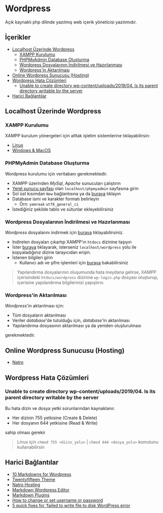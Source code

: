 # Wordpress <!-- omit in toc -->

Açık kaynaklı php dilinde yazılmış web içerik yöneticisi yazılımıdır.

## İçerikler <!-- omit in toc -->

- [Localhost Üzerinde Wordpress](#localhost-%C3%BCzerinde-wordpress)
  - [XAMPP Kurulumu](#xampp-kurulumu)
  - [PHPMyAdmin Database Oluşturma](#phpmyadmin-database-olu%C5%9Fturma)
  - [Wordpress Dosyalarının İndirilmesi ve Hazırlanması](#wordpress-dosyalar%C4%B1n%C4%B1n-i%CC%87ndirilmesi-ve-haz%C4%B1rlanmas%C4%B1)
  - [Wordpress'in Aktarılması](#wordpressin-aktar%C4%B1lmas%C4%B1)
- [Online Wordpress Sunucusu (Hosting)](#online-wordpress-sunucusu-hosting)
- [Wordpress Hata Çözümleri](#wordpress-hata-%C3%A7%C3%B6z%C3%BCmleri)
  - [Unable to create directory wp-content/uploads/2019/04. Is its parent directory writable by the server](#unable-to-create-directory-wp-contentuploads201904-is-its-parent-directory-writable-by-the-server)
- [Harici Bağlantılar](#harici-ba%C4%9Flant%C4%B1lar)

## Localhost Üzerinde Wordpress

### XAMPP Kurulumu

XAMPP kurulum yönergeleri için alttak
 işletim sistemlerine tıklayabilirsin:

- [Linux](../%C4%B0%C5%9Fletim%20Sistemi%20Notlar%C4%B1%2FLinux%20Notlar%C4%B1.md#xampp-kurulumu)
- [Windows & MacOS](https://www.apachefriends.org/download.html)

### PHPMyAdmin Database Oluşturma

Wordpress kurulumu için veritabanı gerekmektedir.

- XAMPP üzerinden *MySql*, *Apache* sunucuları çalıştırın
- [Yerel sunucu sayfası](http://localhost/phpmyadmin/) olan `localhost/phpmyadmin` sayfasına girin
- Sol üst kısımdan `New` bağlantısına ya da [buraya](http://localhost/phpmyadmin/server_databases.php?server=1) tıklayın
- Database ismi ve karakter formatı belirleyin
  - Örn: `yemreak` `utf8_general_ci`
- İstediğiniz şekilde tablo ve sütunlar ekleyebilirsiniz

### Wordpress Dosyalarının İndirilmesi ve Hazırlanması

*Wordpress* dosyalarını indirmek için [buraya](https://wordpress.org/download/) tıklayabilirsiniz.

- Indirelen dosyaları çıkartıp XAMPP'ın `htdocs` dizinine taşıyın
- İster [buraya](http://localhost/wordpress) tıklayarak, isterseniz `localhost/wordpress` yolu ile kopyaladığınız dizine tarayıcıdan erişin.
- İstenen bilgileri girin
  - Kullanıcı adı ve şifre işlemleri için [buraya][Username & Password] bakabilirsiniz

> Yapılandırma dosyalarının oluşumunda hata meydana gelirse, XAMPP içerisindeki `htdocs/wordpress` dizinine `wp-login.php` dosyası oluşturup, içerisine yapılandırma bilgilerinizi yapıştırın.

### Wordpress'in Aktarılması

*Wordpress*'in aktarılması için:

- Tüm dosyaların aktarılması
- Veriler *database*'de tutulduğu için, *database*'in aktarılması
- Yapılandırma dosyasının aktarılması ya da yeniden oluşturulması

gerekmektedir.

## Online Wordpress Sunucusu (Hosting)

- [Natro](https://www.natro.com/hosting/wordpress-hosting)

## Wordpress Hata Çözümleri

### Unable to create directory wp-content/uploads/2019/04. Is its parent directory writable by the server

Bu hata dizin ve dosya yetki sorunlarından kaynaklanır.

- Her dizinin 755 yetkisine (Create & Delete)
- Her dosyanın 644 yetkisine (Read & Write)

sahip olması gerekir

> Linux için `chmod 755 <dizin_yolu>` | `chmod 644 <dosya_yolu>` komutunu kullanabilirsin

## Harici Bağlantılar

- [10 Markdowns for Wordpress]
- [Twentyfifteen Theme]
- [Natro Hosting]
- [Markdown Wordpress Editor]
- [Markdown Plugins]
- [How to change or set username or password][Username & Password]
- [5 quick fixes for ‘failed to write file to disk WordPress error]


[10 Markdowns for Wordpress]: https://blogging.org/blog/10-best-markdown-plugins-for-wordpress-websites/
[Twentyfifteen Theme]: https://wordpress.org/themes/twentyfifteen/
[Natro Hosting]: https://www.natro.com/hosting/wordpress-hosting
[Markdown Wordpress Editor]: https://en.support.wordpress.com/wordpress-editor/blocks/markdown-block/
[Markdown Plugins]: https://wordpress.org/plugins/tags/markdown/
[Username & Password]: https://www.coderhold.com/how-to-change-or-set-phpmyadmin-password-on-xampp.html
[5 quick fixes for ‘failed to write file to disk WordPress error]: https://bobcares.com/blog/failed-to-write-file-to-disk-wordpress-error/